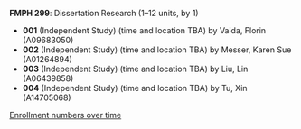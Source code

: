 **FMPH 299**: Dissertation Research (1–12 units, by 1)

- **001** (Independent Study) (time and location TBA) by Vaida, Florin (A09683050)
- **002** (Independent Study) (time and location TBA) by Messer, Karen Sue (A01264894)
- **003** (Independent Study) (time and location TBA) by Liu, Lin (A06439858)
- **004** (Independent Study) (time and location TBA) by Tu, Xin (A14705068)

[Enrollment numbers over time](./FMPH299.tsv)
